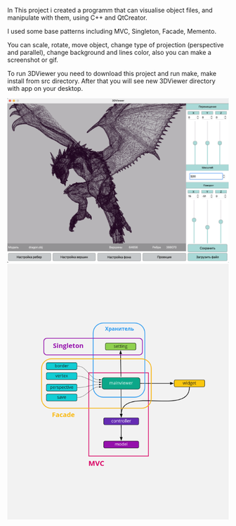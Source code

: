 In This project i created a programm that can visualise object files, and manipulate with them, using C++ and QtCreator.

I used some base patterns including MVC, Singleton, Facade, Memento.

You can scale, rotate, move object, change type of projection (perspective and parallel), change background and lines color, also you can make a screenshot or gif.

To run 3DViewer you need to download this project and run make, make install from src directory. After that you will see new 3DViewer directory with app on your desktop.

![3dviewer2.0](/materials/screenshot.png)
![3dviewer2.0](/materials/pattern.png)
